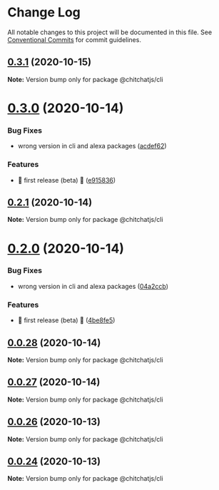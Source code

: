 # Change Log

All notable changes to this project will be documented in this file.
See [Conventional Commits](https://conventionalcommits.org) for commit guidelines.

## [0.3.1](https://github.com/chitchatjs/chitchatjs/compare/@chitchatjs/cli@0.3.0...@chitchatjs/cli@0.3.1) (2020-10-15)

**Note:** Version bump only for package @chitchatjs/cli





# [0.3.0](https://github.com/kevindra/chitchatjs/compare/@chitchatjs/cli@0.2.1...@chitchatjs/cli@0.3.0) (2020-10-14)


### Bug Fixes

* wrong version in cli and alexa packages ([acdef62](https://github.com/kevindra/chitchatjs/commit/acdef62fbd57028d31eae8fb22d7568d020ff4c8))


### Features

* 🎉 first release (beta) 🎉 ([e915836](https://github.com/kevindra/chitchatjs/commit/e91583679309fe196cc2efe7a7b5f044a79b7931))





## [0.2.1](https://github.com/kevindra/chitchatjs/compare/@chitchatjs/cli@0.2.0...@chitchatjs/cli@0.2.1) (2020-10-14)

**Note:** Version bump only for package @chitchatjs/cli





# [0.2.0](https://github.com/kevindra/chitchatjs/compare/@chitchatjs/cli@0.0.28...@chitchatjs/cli@0.2.0) (2020-10-14)


### Bug Fixes

* wrong version in cli and alexa packages ([04a2ccb](https://github.com/kevindra/chitchatjs/commit/04a2ccbfea951739422f135999e515e9c38fbbca))


### Features

* 🎉 first release (beta) 🎉 ([4be8fe5](https://github.com/kevindra/chitchatjs/commit/4be8fe50072d52547d2da83c069f4de3b12ef194))





## [0.0.28](https://github.com/kevindra/chitchatjs/compare/@chitchatjs/cli@0.0.27...@chitchatjs/cli@0.0.28) (2020-10-14)

**Note:** Version bump only for package @chitchatjs/cli





## [0.0.27](https://github.com/kevindra/chitchatjs/compare/@chitchatjs/cli@0.0.26...@chitchatjs/cli@0.0.27) (2020-10-14)

**Note:** Version bump only for package @chitchatjs/cli





## [0.0.26](https://github.com/kevindra/chitchatjs/compare/@chitchatjs/cli@0.0.25...@chitchatjs/cli@0.0.26) (2020-10-13)

**Note:** Version bump only for package @chitchatjs/cli





## [0.0.24](https://github.com/kevindra/chitchatjs/compare/@chitchatjs/cli@0.0.23...@chitchatjs/cli@0.0.24) (2020-10-13)

**Note:** Version bump only for package @chitchatjs/cli
